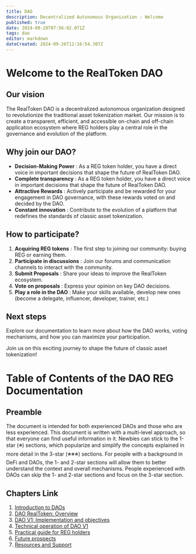 ```yaml
---
title: DAO
description: Decentralized Autonomous Organization : Welcome
published: true
date: 2024-09-28T07:56:02.071Z
tags: dao
editor: markdown
dateCreated: 2024-09-26T12:16:54.307Z
---
```


# Welcome to the RealToken DAO

## Our vision

The RealToken DAO is a decentralized autonomous organization designed to revolutionize the traditional asset tokenization market. Our mission is to create a transparent, efficient, and accessible on-chain and off-chain application ecosystem where REG holders play a central role in the governance and evolution of the platform.

## Why join our DAO?

- **Decision-Making Power** : As a REG token holder, you have a direct voice in important decisions that shape the future of RealToken DAO.
- **Complete transparency** : As a REG token holder, you have a direct voice in important decisions that shape the future of RealToken DAO.
- **Attractive Rewards** : Actively participate and be rewarded for your engagement in DAO governance, with these rewards voted on and decided by the DAO.
- **Constant innovation** : Contribute to the evolution of a platform that redefines the standards of classic asset tokenization.

## How to participate?

1.  **Acquiring REG tokens** : The first step to joining our community: buying REG or earning them.
2.  **Participate in discussions** : Join our forums and communication channels to interact with the community.
3.  **Submit Proposals** : Share your ideas to improve the RealToken ecosystem.
4.  **Vote on proposals** : Express your opinion on key DAO decisions.
5.  **Play a role in the DAO** : Make your skills available, develop new ones (become a delegate, influencer, developer, trainer, etc.)

## Next steps

Explore our documentation to learn more about how the DAO works, voting mechanisms, and how you can maximize your participation.

Join us on this exciting journey to shape the future of classic asset tokenization!

# Table of Contents of the DAO REG Documentation

## Preamble

The document is intended for both experienced DAOs and those who are less experienced. This document is written with a multi-level approach, so that everyone can find useful information in it. Newbies can stick to the 1-star (**⭐**) sections, which popularize and simplify the concepts explained in more detail in the 3-star (**⭐⭐⭐**) sections. For people with a background in DeFi and DAOs, the 1- and 2-star sections will allow them to better understand the context and overall mechanisms. People experienced with DAOs can skip the 1- and 2-star sections and focus on the 3-star section.

## Chapters Link

1.  [Introduction to DAOs](/en/DAO/Introduction)
2.  [DAO RealToken: Overview](/en/DAO/DAO_RealToken)
3.  [DAO V1: Implementation and objectives](/en/DAO/Phase1)
4.  [Technical operation of DAO V1](/en/DAO/Fonctionnement)
5.  [Practical guide for REG holders](/en/DAO/Guide_Pratique)
6.  [Future prospects](/en/DAO/Perspectives)
7.  [Resources and Support](/en/DAO/Resources)
